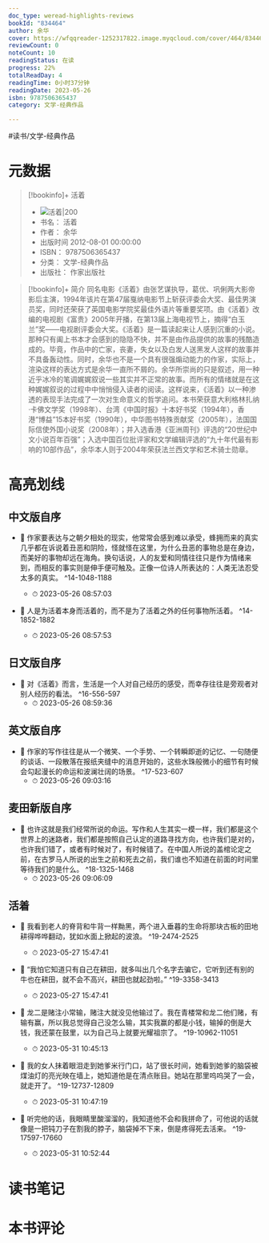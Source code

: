 ```yaml
---
doc_type: weread-highlights-reviews
bookId: "834464"
author: 余华
cover: https://wfqqreader-1252317822.image.myqcloud.com/cover/464/834464/t7_834464.jpg
reviewCount: 0
noteCount: 10
readingStatus: 在读
progress: 22%
totalReadDay: 4
readingTime: 0小时37分钟
readingDate: 2023-05-26
isbn: 9787506365437
category: 文学-经典作品

---
```


#读书/文学-经典作品

# 元数据
> [!bookinfo]+ 活着
> - ![ 活着|200](https://wfqqreader-1252317822.image.myqcloud.com/cover/464/834464/t7_834464.jpg)
> - 书名： 活着
> - 作者： 余华
> - 出版时间 2012-08-01 00:00:00
> - ISBN： 9787506365437
> - 分类： 文学-经典作品
> - 出版社： 作家出版社

> [!bookinfo]+ 简介
> 同名电影《活着》由张艺谋执导，葛优、巩俐两大影帝影后主演，1994年该片在第47届戛纳电影节上斩获评委会大奖、最佳男演员奖，同时还荣获了英国电影学院奖最佳外语片等重要奖项。由《活着》改编的电视剧《富贵》2005年开播，在第13届上海电视节上，摘得“白玉兰”奖——电视剧评委会大奖。《活着》是一篇读起来让人感到沉重的小说。那种只有阖上书本才会感到的隐隐不快，并不是由作品提供的故事的残酷造成的。毕竟，作品中的亡家，丧妻，失女以及白发人送黑发人这样的故事并不具备轰动性。同时，余华也不是一个具有很强煽动能力的作家，实际上，渲染这样的表达方式是余华一直所不屑的。余华所崇尚的只是叙述，用一种近乎冰冷的笔调娓娓叙说一些其实并不正常的故事。而所有的情绪就是在这种娓娓叙说的过程中中悄悄侵入读者的阅读。这样说来，《活着》以一种渗透的表现手法完成了一次对生命意义的哲学追问。本书荣获意大利格林扎纳·卡佛文学奖（1998年）、台湾《中国时报》十本好书奖（1994年），香港“博益”15本好书奖（1990年），中华图书特殊贡献奖（2005年），法国国际信使外国小说奖（2008年）；并入选香港《亚洲周刊》评选的“20世纪中文小说百年百强”；入选中国百位批评家和文学编辑评选的“九十年代最有影响的10部作品”，余华本人则于2004年荣获法兰西文学和艺术骑士勋章。
# 高亮划线

## 中文版自序


- 📌 作家要表达与之朝夕相处的现实，他常常会感到难以承受，蜂拥而来的真实几乎都在诉说着丑恶和阴险，怪就怪在这里，为什么丑恶的事物总是在身边，而美好的事物却远在海角。换句话说，人的友爱和同情往往只是作为情绪来到，而相反的事实则是伸手便可触及。正像一位诗人所表达的：人类无法忍受太多的真实。 ^14-1048-1188
    - ⏱ 2023-05-26 08:57:03 

- 📌 人是为活着本身而活着的，而不是为了活着之外的任何事物所活着。 ^14-1852-1882
    - ⏱ 2023-05-26 08:57:53 
## 日文版自序


- 📌 对《活着》而言，生活是一个人对自己经历的感受，而幸存往往是旁观者对别人经历的看法。 ^16-556-597
    - ⏱ 2023-05-26 08:59:36 
## 英文版自序


- 📌 作家的写作往往是从一个微笑、一个手势、一个转瞬即逝的记忆、一句随便的谈话、一段散落在报纸夹缝中的消息开始的，这些水珠般微小的细节有时候会勾起漫长的命运和波澜壮阔的场景。 ^17-523-607
    - ⏱ 2023-05-26 09:03:16 
## 麦田新版自序


- 📌 也许这就是我们经常所说的命运。写作和人生其实一模一样，我们都是这个世界上的迷路者，我们都是按照自己认定的道路寻找方向，也许我们是对的，也许我们错了，或者有时候对了，有时候错了。在中国人所说的盖棺论定之前，在古罗马人所说的出生之前和死去之前，我们谁也不知道在前面的时间里等待我们的是什么。 ^18-1325-1468
    - ⏱ 2023-05-26 09:06:09 
## 活着


- 📌 我看到老人的脊背和牛背一样黝黑，两个进入垂暮的生命将那块古板的田地耕得哗哗翻动，犹如水面上掀起的波浪。 ^19-2474-2525
    - ⏱ 2023-05-27 15:47:41 

- 📌 “我怕它知道只有自己在耕田，就多叫出几个名字去骗它，它听到还有别的牛也在耕田，就不会不高兴，耕田也就起劲啦。” ^19-3358-3413
    - ⏱ 2023-05-27 15:47:41 

- 📌 龙二是赌注小常输，赌注大就没见他输过了。我在青楼常和龙二他们赌，有输有赢，所以我总觉得自己没怎么输，其实我赢的都是小钱，输掉的倒是大钱，我还蒙在鼓里，以为自己马上就要光耀祖宗了。 ^19-10962-11051
    - ⏱ 2023-05-31 10:45:13 

- 📌 我的女人抹着眼泪走到她爹米行门口，站了很长时间，她看到她爹的脑袋被煤油灯的亮光映在墙上，她知道他是在清点账目。她站在那里呜呜哭了一会，就走开了。 ^19-12737-12809
    - ⏱ 2023-05-31 10:47:19 

- 📌 听完他的话，我眼睛里酸溜溜的，我知道他不会和我拼命了，可他说的话就像是一把钝刀子在割我的脖子，脑袋掉不下来，倒是疼得死去活来。 ^19-17597-17660
    - ⏱ 2023-05-31 10:52:44 
# 读书笔记

# 本书评论
